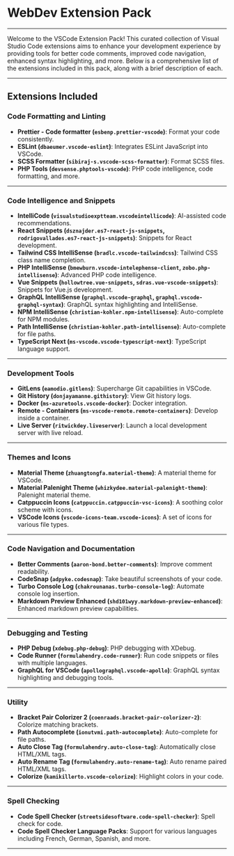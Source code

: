 
# WebDev Extension Pack

---

Welcome to the VSCode Extension Pack! This curated collection of Visual Studio Code extensions aims to enhance your development experience by providing tools for better code comments, improved code navigation, enhanced syntax highlighting, and more. Below is a comprehensive list of the extensions included in this pack, along with a brief description of each.

---

## Extensions Included

### Code Formatting and Linting
- **Prettier - Code formatter (`esbenp.prettier-vscode`)**: Format your code consistently.
- **ESLint (`dbaeumer.vscode-eslint`)**: Integrates ESLint JavaScript into VSCode.
- **SCSS Formatter (`sibiraj-s.vscode-scss-formatter`)**: Format SCSS files.
- **PHP Tools (`devsense.phptools-vscode`)**: PHP code intelligence, code formatting, and more.

---

### Code Intelligence and Snippets
- **IntelliCode (`visualstudioexptteam.vscodeintellicode`)**: AI-assisted code recommendations.
- **React Snippets (`dsznajder.es7-react-js-snippets`, `rodrigovallades.es7-react-js-snippets`)**: Snippets for React development.
- **Tailwind CSS IntelliSense (`bradlc.vscode-tailwindcss`)**: Tailwind CSS class name completion.
- **PHP IntelliSense (`bmewburn.vscode-intelephense-client`, `zobo.php-intellisense`)**: Advanced PHP code intelligence.
- **Vue Snippets (`hollowtree.vue-snippets`, `sdras.vue-vscode-snippets`)**: Snippets for Vue.js development.
- **GraphQL IntelliSense (`graphql.vscode-graphql`, `graphql.vscode-graphql-syntax`)**: GraphQL syntax highlighting and IntelliSense.
- **NPM IntelliSense (`christian-kohler.npm-intellisense`)**: Auto-complete for NPM modules.
- **Path IntelliSense (`christian-kohler.path-intellisense`)**: Auto-complete for file paths.
- **TypeScript Next (`ms-vscode.vscode-typescript-next`)**: TypeScript language support.

---

### Development Tools
- **GitLens (`eamodio.gitlens`)**: Supercharge Git capabilities in VSCode.
- **Git History (`donjayamanne.githistory`)**: View Git history logs.
- **Docker (`ms-azuretools.vscode-docker`)**: Docker integration.
- **Remote - Containers (`ms-vscode-remote.remote-containers`)**: Develop inside a container.
- **Live Server (`ritwickdey.liveserver`)**: Launch a local development server with live reload.

---

### Themes and Icons
- **Material Theme (`zhuangtongfa.material-theme`)**: A material theme for VSCode.
- **Material Palenight Theme (`whizkydee.material-palenight-theme`)**: Palenight material theme.
- **Catppuccin Icons (`catppuccin.catppuccin-vsc-icons`)**: A soothing color scheme with icons.
- **VSCode Icons (`vscode-icons-team.vscode-icons`)**: A set of icons for various file types.

---

### Code Navigation and Documentation
- **Better Comments (`aaron-bond.better-comments`)**: Improve comment readability.
- **CodeSnap (`adpyke.codesnap`)**: Take beautiful screenshots of your code.
- **Turbo Console Log (`chakrounanas.turbo-console-log`)**: Automate console log insertion.
- **Markdown Preview Enhanced (`shd101wyy.markdown-preview-enhanced`)**: Enhanced markdown preview capabilities.

---

### Debugging and Testing
- **PHP Debug (`xdebug.php-debug`)**: PHP debugging with XDebug.
- **Code Runner (`formulahendry.code-runner`)**: Run code snippets or files with multiple languages.
- **GraphQL for VSCode (`apollographql.vscode-apollo`)**: GraphQL syntax highlighting and debugging tools.

---

### Utility
- **Bracket Pair Colorizer 2 (`coenraads.bracket-pair-colorizer-2`)**: Colorize matching brackets.
- **Path Autocomplete (`ionutvmi.path-autocomplete`)**: Auto-complete for file paths.
- **Auto Close Tag (`formulahendry.auto-close-tag`)**: Automatically close HTML/XML tags.
- **Auto Rename Tag (`formulahendry.auto-rename-tag`)**: Auto rename paired HTML/XML tags.
- **Colorize (`kamikillerto.vscode-colorize`)**: Highlight colors in your code.

---

### Spell Checking
- **Code Spell Checker (`streetsidesoftware.code-spell-checker`)**: Spell check for code.
- **Code Spell Checker Language Packs**: Support for various languages including French, German, Spanish, and more.

---

